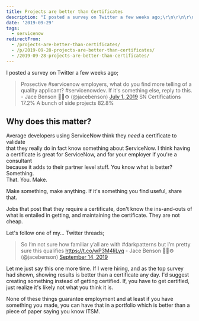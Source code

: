 ```yaml
---
title: Projects are better than Certificates
description: "I posted a survey on Twitter a few weeks ago;\r\n\r\n\r\n\r\n\r\n\r\n> Prosective #servicenow employers, what do you find more telling of a quality applicant? #serviceno..."
date: '2019-09-29'
tags:
  - servicenow
redirectFrom:
  - /projects-are-better-than-certificates/
  - /p/2019-09-28-projects-are-better-than-certificates/ 
  - /2019-09-28-projects-are-better-than-certificates/
---
```


<!--StartFragment-->

I posted a survey on Twitter a few weeks ago;

<!--EndFragment-->

<!--StartFragment-->

> Prosective #servicenow employers, what do you find more telling of a quality applicant? #servicenowdev. If it's something else, reply to this. - Jace Benson 👨‍💻⚙️ (@jacebenson) <a href="https://twitter.com/jacebenson/status/1145689658791272448?ref_src=twsrc%5Etfw">July 1, 2019</a>
> SN Certifications 17.2%
> A bunch of side projects 82.8%

<!--EndFragment-->

<!--StartFragment-->

## Why does this matter?

Average developers using ServiceNow think they *need* a certificate to validate\
that they really do in fact know something about ServiceNow. I think having\
a certificate is great for ServiceNow, and for your employer if you're a consultant\
because it adds to their partner level stuff. You know what is better? Something.\
That. You. Make.

Make something, make anything. If it's something you find useful, share that.

Jobs that post that they require a certificate, don't know the ins-and-outs of\
what is entailed in getting, and maintaining the certificate. They are not cheap.

Let's follow one of my... Twitter threads;

<!--EndFragment-->

<!--StartFragment-->

> So I’m not sure how familiar y’all are with #darkpatterns but I’m pretty sure this qualifies <a href="https://t.co/wP3M4IiLyq">https://t.co/wP3M4IiLyq</a> - Jace Benson 👨‍💻⚙️ (@jacebenson) <a href="https://twitter.com/jacebenson/status/1172949268489035782?ref_src=twsrc%5Etfw">September 14, 2019</a>

<!--EndFragment-->

<!--StartFragment-->

Let me just say this one more time. If I were hiring, and as the top survey had shown, showing results is better than a certificate any day. I'd suggest creating something instead of getting certified. If, you have to get certified, just realize it's likely not what you think it is.

None of these things guarantee employment and at least if you have something you made, you can have that in a portfolio which is better than a piece of paper saying you know ITSM.

<!--EndFragment-->